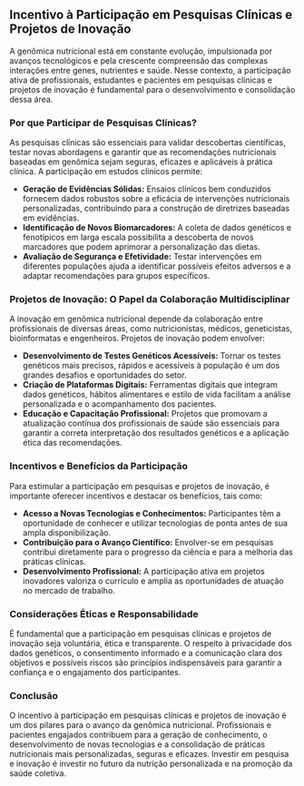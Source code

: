 
## Incentivo à Participação em Pesquisas Clínicas e Projetos de Inovação

A genômica nutricional está em constante evolução, impulsionada por avanços tecnológicos e pela crescente compreensão das complexas interações entre genes, nutrientes e saúde. Nesse contexto, a participação ativa de profissionais, estudantes e pacientes em pesquisas clínicas e projetos de inovação é fundamental para o desenvolvimento e consolidação dessa área.

### Por que Participar de Pesquisas Clínicas?

As pesquisas clínicas são essenciais para validar descobertas científicas, testar novas abordagens e garantir que as recomendações nutricionais baseadas em genômica sejam seguras, eficazes e aplicáveis à prática clínica. A participação em estudos clínicos permite:

- **Geração de Evidências Sólidas:** Ensaios clínicos bem conduzidos fornecem dados robustos sobre a eficácia de intervenções nutricionais personalizadas, contribuindo para a construção de diretrizes baseadas em evidências.
- **Identificação de Novos Biomarcadores:** A coleta de dados genéticos e fenotípicos em larga escala possibilita a descoberta de novos marcadores que podem aprimorar a personalização das dietas.
- **Avaliação de Segurança e Efetividade:** Testar intervenções em diferentes populações ajuda a identificar possíveis efeitos adversos e a adaptar recomendações para grupos específicos.

### Projetos de Inovação: O Papel da Colaboração Multidisciplinar

A inovação em genômica nutricional depende da colaboração entre profissionais de diversas áreas, como nutricionistas, médicos, geneticistas, bioinformatas e engenheiros. Projetos de inovação podem envolver:

- **Desenvolvimento de Testes Genéticos Acessíveis:** Tornar os testes genéticos mais precisos, rápidos e acessíveis à população é um dos grandes desafios e oportunidades do setor.
- **Criação de Plataformas Digitais:** Ferramentas digitais que integram dados genéticos, hábitos alimentares e estilo de vida facilitam a análise personalizada e o acompanhamento dos pacientes.
- **Educação e Capacitação Profissional:** Projetos que promovam a atualização contínua dos profissionais de saúde são essenciais para garantir a correta interpretação dos resultados genéticos e a aplicação ética das recomendações.

### Incentivos e Benefícios da Participação

Para estimular a participação em pesquisas e projetos de inovação, é importante oferecer incentivos e destacar os benefícios, tais como:

- **Acesso a Novas Tecnologias e Conhecimentos:** Participantes têm a oportunidade de conhecer e utilizar tecnologias de ponta antes de sua ampla disponibilização.
- **Contribuição para o Avanço Científico:** Envolver-se em pesquisas contribui diretamente para o progresso da ciência e para a melhoria das práticas clínicas.
- **Desenvolvimento Profissional:** A participação ativa em projetos inovadores valoriza o currículo e amplia as oportunidades de atuação no mercado de trabalho.

### Considerações Éticas e Responsabilidade

É fundamental que a participação em pesquisas clínicas e projetos de inovação seja voluntária, ética e transparente. O respeito à privacidade dos dados genéticos, o consentimento informado e a comunicação clara dos objetivos e possíveis riscos são princípios indispensáveis para garantir a confiança e o engajamento dos participantes.

### Conclusão

O incentivo à participação em pesquisas clínicas e projetos de inovação é um dos pilares para o avanço da genômica nutricional. Profissionais e pacientes engajados contribuem para a geração de conhecimento, o desenvolvimento de novas tecnologias e a consolidação de práticas nutricionais mais personalizadas, seguras e eficazes. Investir em pesquisa e inovação é investir no futuro da nutrição personalizada e na promoção da saúde coletiva.
```
